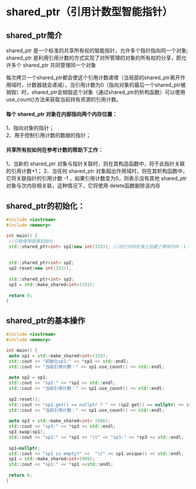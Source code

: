  # shared_ptr（引用计数型智能指针）
 
 ## shared_ptr简介
 shared_ptr 是一个标准的共享所有权的智能指针，允许多个指针指向同一个对象;  
 shared_ptr 是利用引用计数的方式实现了对所管理的对象的所有权的分享，即允许多个 shared_ptr 共同管理同一个对象  
 
 每次拷贝一个shared_ptr都会使这个引用计数递增（当局部的shared_ptr离开作用域时，计数器就会递减），当引用计数为0（指向对象的最后一个shared_ptr被销毁）时，shared_ptr会销毁这个对象（通过shared_ptr的析构函数）可以使用use_count()方法来获取当前持有资源的引用计数。
 
 #### 每个 shared_ptr 对象在内部指向两个内存位置：
 1、指向对象的指针；  
 2、用于控制引用计数的数据的指针；  
 
 #### 共享所有权如何在参考计数的帮助下工作：
 1、当新的 shared_ptr 对象与指针关联时，则在其构造函数中，将于此指针关联的引用计数+1；
 2、当任何 shared_ptr 对象超出作用域时，则在其析构函数中，它将关联指针的引用计数 -1 ，如果引用计数变为0，则表示没有其他 shared_ptr 对象与次内存相关联，这种情况下，它将使用 delete函数删除该内存
 
## shared_ptr的初始化：
 ```cpp
#include <iostream>
#include <memory>
 
int main() {
  //只能使用直接初始化
  std::shared_ptr<int> sp1(new int(333)); //这行代码在堆上创建了两块内存：1：存储int。2：用于引用计数的内存，管理附加此内存的 shared_ptr 对象的计数，最初计数将为1。
  
  
  std::shared_ptr<int> sp2;
  sp2.reset(new int(333));
  
  std::shared_ptr<int> sp3;
  sp3 = std::make_shared<int>(333);
  
  return 0;
}
 ```
 ## shared_ptr的基本操作
 ```c++
#include <iostream>
#include <memory>
 
int main() {
  auto sp1 = std::make_shared<int>(333);
  std::cout << "初始化sp1:" << *sp1 << std::endl;
  std::cout << "当前引用计数：" << sp1.use_count() << std::endl;
  
  auto sp2 = sp1;
  std::cout << "sp2:" << *sp2 << std::endl;
  std::cout << "当前引用计数：" << sp1.use_count() << std::endl;
  
  sp2.reset();
  std::cout << "sp2.get() == nullptr ? " << (sp2.get() == nullptr) << std::endl;
  std::cout << "当前引用计数：" << sp1.use_count() << std::endl;
  
  auto sp3 = std::make_shared<int> (666);
  std::cout << "sp3:" << *sp3 << std::endl;
  sp3.swap(sp1);
  std::cout << "sp1:" << *sp1 << "\t" << "sp3:" << *sp3 << std::endl;
  
  sp1=nullptr;
  std::cout << "sp1 is empty?" <<  "\t" << sp1.unique() << std::endl;
  sp1 = std::make_shared<int>(999);
  std::cout << "sp1:" << *sp1 <<std::endl;
  
  return 0;
}
 ```
